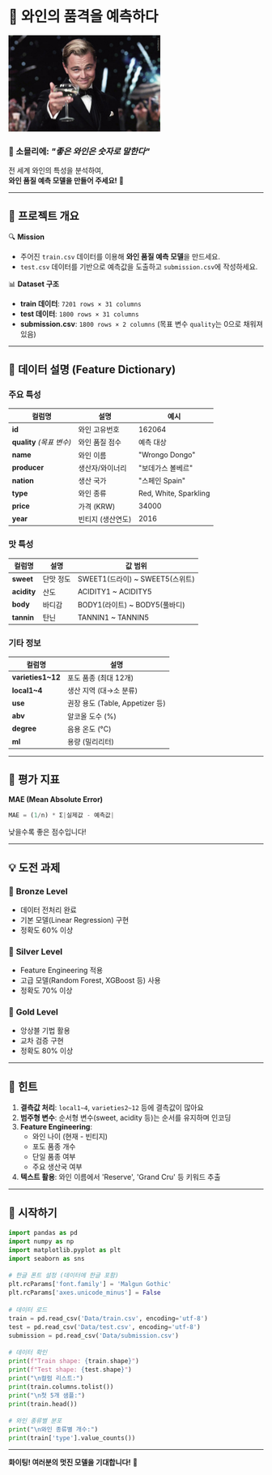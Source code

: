 # 🍷 와인의 품격을 예측하다

<p align="left">
  <img src="../asset/wine.jpg" width="300"/>
</p>

### 🍇 소믈리에: _"좋은 와인은 숫자로 말한다"_  

전 세계 와인의 특성을 분석하여,  
**와인 품질 예측 모델을 만들어 주세요!** 🍾  

---

## 🎯 **프로젝트 개요**  
🔍 **Mission**  
- 주어진 `train.csv` 데이터를 이용해 **와인 품질 예측 모델**을 만드세요.  
- `test.csv` 데이터를 기반으로 예측값을 도출하고 `submission.csv`에 작성하세요.  

📊 **Dataset 구조**  
- **train 데이터**: `7201 rows × 31 columns`  
- **test 데이터**: `1800 rows × 31 columns`  
- **submission.csv**: `1800 rows × 2 columns` (목표 변수 `quality`는 0으로 채워져 있음)  

---

## 🍇 **데이터 설명 (Feature Dictionary)**  

### 주요 특성
| 컬럼명 | 설명 | 예시 |
|--------|------|------|
| **id** | 와인 고유번호 | 162064 |
| **quality** _(목표 변수)_ | 와인 품질 점수 | 예측 대상 |
| **name** | 와인 이름 | "Wrongo Dongo" |
| **producer** | 생산자/와이너리 | "보데가스 볼베르" |
| **nation** | 생산 국가 | "스페인 Spain" |
| **type** | 와인 종류 | Red, White, Sparkling |
| **price** | 가격 (KRW) | 34000 |
| **year** | 빈티지 (생산연도) | 2016 |

### 맛 특성
| 컬럼명 | 설명 | 값 범위 |
|--------|------|---------|
| **sweet** | 단맛 정도 | SWEET1(드라이) ~ SWEET5(스위트) |
| **acidity** | 산도 | ACIDITY1 ~ ACIDITY5 |
| **body** | 바디감 | BODY1(라이트) ~ BODY5(풀바디) |
| **tannin** | 탄닌 | TANNIN1 ~ TANNIN5 |

### 기타 정보
| 컬럼명 | 설명 |
|--------|------|
| **varieties1~12** | 포도 품종 (최대 12개) |
| **local1~4** | 생산 지역 (대→소 분류) |
| **use** | 권장 용도 (Table, Appetizer 등) |
| **abv** | 알코올 도수 (%) |
| **degree** | 음용 온도 (°C) |
| **ml** | 용량 (밀리리터) |

---

## 🎯 **평가 지표**  
**MAE (Mean Absolute Error)**  
```python
MAE = (1/n) * Σ|실제값 - 예측값|
```
낮을수록 좋은 점수입니다!

---

## 💡 **도전 과제**  

### 🥉 **Bronze Level**
- 데이터 전처리 완료
- 기본 모델(Linear Regression) 구현
- 정확도 60% 이상

### 🥈 **Silver Level**  
- Feature Engineering 적용
- 고급 모델(Random Forest, XGBoost 등) 사용
- 정확도 70% 이상

### 🥇 **Gold Level**
- 앙상블 기법 활용
- 교차 검증 구현
- 정확도 80% 이상

---

## 📝 **힌트**  

1. **결측값 처리**: `local1~4`, `varieties2~12` 등에 결측값이 많아요
2. **범주형 변수**: 순서형 변수(sweet, acidity 등)는 순서를 유지하며 인코딩
3. **Feature Engineering**: 
   - 와인 나이 (현재 - 빈티지)
   - 포도 품종 개수
   - 단일 품종 여부
   - 주요 생산국 여부
4. **텍스트 활용**: 와인 이름에서 'Reserve', 'Grand Cru' 등 키워드 추출

---

## 🚀 **시작하기**  

```python
import pandas as pd
import numpy as np
import matplotlib.pyplot as plt
import seaborn as sns

# 한글 폰트 설정 (데이터에 한글 포함)
plt.rcParams['font.family'] = 'Malgun Gothic'
plt.rcParams['axes.unicode_minus'] = False

# 데이터 로드
train = pd.read_csv('Data/train.csv', encoding='utf-8')
test = pd.read_csv('Data/test.csv', encoding='utf-8')
submission = pd.read_csv('Data/submission.csv')

# 데이터 확인
print(f"Train shape: {train.shape}")
print(f"Test shape: {test.shape}")
print("\n컬럼 리스트:")
print(train.columns.tolist())
print("\n첫 5개 샘플:")
print(train.head())

# 와인 종류별 분포
print("\n와인 종류별 개수:")
print(train['type'].value_counts())
```

---

**화이팅! 여러분의 멋진 모델을 기대합니다!** 🎉